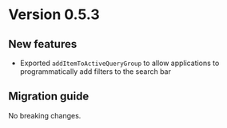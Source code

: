 # Version 0.5.3

## New features

- Exported `addItemToActiveQueryGroup` to allow applications to programmatically add filters to the search bar

## Migration guide

No breaking changes.
